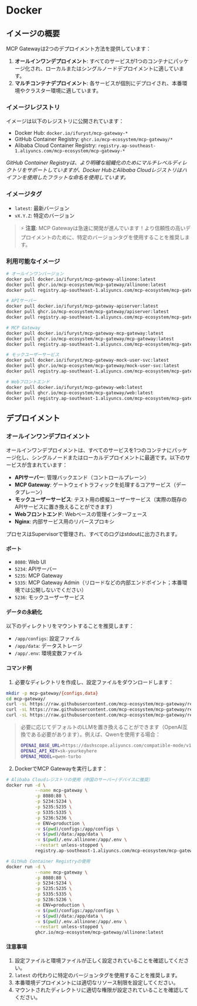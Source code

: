 # Docker

## イメージの概要

MCP Gatewayは2つのデプロイメント方法を提供しています：
1. **オールインワンデプロイメント**: すべてのサービスが1つのコンテナにパッケージ化され、ローカルまたはシングルノードデプロイメントに適しています。
2. **マルチコンテナデプロイメント**: 各サービスが個別にデプロイされ、本番環境やクラスター環境に適しています。

### イメージレジストリ

イメージは以下のレジストリに公開されています：
- Docker Hub: `docker.io/ifuryst/mcp-gateway-*`
- GitHub Container Registry: `ghcr.io/mcp-ecosystem/mcp-gateway/*`
- Alibaba Cloud Container Registry: `registry.ap-southeast-1.aliyuncs.com/mcp-ecosystem/mcp-gateway-*`

*GitHub Container Registryは、より明確な組織化のためにマルチレベルディレクトリをサポートしていますが、Docker HubとAlibaba Cloudレジストリはハイフンを使用したフラットな命名を使用しています。*

### イメージタグ

- `latest`: 最新バージョン
- `vX.Y.Z`: 特定のバージョン

> ⚡ **注意**: MCP Gatewayは急速に開発が進んでいます！より信頼性の高いデプロイメントのために、特定のバージョンタグを使用することを推奨します。

### 利用可能なイメージ

```bash
# オールインワンバージョン
docker pull docker.io/ifuryst/mcp-gateway-allinone:latest
docker pull ghcr.io/mcp-ecosystem/mcp-gateway/allinone:latest
docker pull registry.ap-southeast-1.aliyuncs.com/mcp-ecosystem/mcp-gateway-allinone:latest

# APIサーバー
docker pull docker.io/ifuryst/mcp-gateway-apiserver:latest
docker pull ghcr.io/mcp-ecosystem/mcp-gateway/apiserver:latest
docker pull registry.ap-southeast-1.aliyuncs.com/mcp-ecosystem/mcp-gateway-apiserver:latest

# MCP Gateway
docker pull docker.io/ifuryst/mcp-gateway-mcp-gateway:latest
docker pull ghcr.io/mcp-ecosystem/mcp-gateway/mcp-gateway:latest
docker pull registry.ap-southeast-1.aliyuncs.com/mcp-ecosystem/mcp-gateway-mcp-gateway:latest

# モックユーザーサービス
docker pull docker.io/ifuryst/mcp-gateway-mock-user-svc:latest
docker pull ghcr.io/mcp-ecosystem/mcp-gateway/mock-user-svc:latest
docker pull registry.ap-southeast-1.aliyuncs.com/mcp-ecosystem/mcp-gateway-mock-user-svc:latest

# Webフロントエンド
docker pull docker.io/ifuryst/mcp-gateway-web:latest
docker pull ghcr.io/mcp-ecosystem/mcp-gateway/web:latest
docker pull registry.ap-southeast-1.aliyuncs.com/mcp-ecosystem/mcp-gateway-web:latest
```

## デプロイメント

### オールインワンデプロイメント

オールインワンデプロイメントは、すべてのサービスを1つのコンテナにパッケージ化し、シングルノードまたはローカルデプロイメントに最適です。以下のサービスが含まれています：
- **APIサーバー**: 管理バックエンド（コントロールプレーン）
- **MCP Gateway**: ゲートウェイトラフィックを処理するコアサービス（データプレーン）
- **モックユーザーサービス**: テスト用の模擬ユーザーサービス（実際の既存のAPIサービスに置き換えることができます）
- **Webフロントエンド**: Webベースの管理インターフェース
- **Nginx**: 内部サービス用のリバースプロキシ

プロセスはSupervisorで管理され、すべてのログはstdoutに出力されます。

#### ポート

- `8080`: Web UI
- `5234`: APIサーバー
- `5235`: MCP Gateway
- `5335`: MCP Gateway Admin（リロードなどの内部エンドポイント；本番環境では公開しないでください）
- `5236`: モックユーザーサービス

#### データの永続化

以下のディレクトリをマウントすることを推奨します：
- `/app/configs`: 設定ファイル
- `/app/data`: データストレージ
- `/app/.env`: 環境変数ファイル

#### コマンド例

1. 必要なディレクトリを作成し、設定ファイルをダウンロードします：

```bash
mkdir -p mcp-gateway/{configs,data}
cd mcp-gateway/
curl -sL https://raw.githubusercontent.com/mcp-ecosystem/mcp-gateway/refs/heads/main/configs/apiserver.yaml -o configs/apiserver.yaml
curl -sL https://raw.githubusercontent.com/mcp-ecosystem/mcp-gateway/refs/heads/main/configs/mcp-gateway.yaml -o configs/mcp-gateway.yaml
curl -sL https://raw.githubusercontent.com/mcp-ecosystem/mcp-gateway/refs/heads/main/.env.example -o .env.allinone
```

> 必要に応じてデフォルトのLLMを置き換えることができます（OpenAI互換である必要があります）。例えば、Qwenを使用する場合：
> ```bash
> OPENAI_BASE_URL=https://dashscope.aliyuncs.com/compatible-mode/v1/
> OPENAI_API_KEY=sk-yourkeyhere
> OPENAI_MODEL=qwen-turbo
> ```

2. DockerでMCP Gatewayを実行します：

```bash
# Alibaba Cloudレジストリの使用（中国のサーバー/デバイスに推奨）
docker run -d \
           --name mcp-gateway \
           -p 8080:80 \
           -p 5234:5234 \
           -p 5235:5235 \
           -p 5335:5335 \
           -p 5236:5236 \
           -e ENV=production \
           -v $(pwd)/configs:/app/configs \
           -v $(pwd)/data:/app/data \
           -v $(pwd)/.env.allinone:/app/.env \
           --restart unless-stopped \
           registry.ap-southeast-1.aliyuncs.com/mcp-ecosystem/mcp-gateway-allinone:latest

# GitHub Container Registryの使用
docker run -d \
           --name mcp-gateway \
           -p 8080:80 \
           -p 5234:5234 \
           -p 5235:5235 \
           -p 5335:5335 \
           -p 5236:5236 \
           -e ENV=production \
           -v $(pwd)/configs:/app/configs \
           -v $(pwd)/data:/app/data \
           -v $(pwd)/.env.allinone:/app/.env \
           --restart unless-stopped \
           ghcr.io/mcp-ecosystem/mcp-gateway/allinone:latest
```

#### 注意事項

1. 設定ファイルと環境ファイルが正しく設定されていることを確認してください。
2. `latest` の代わりに特定のバージョンタグを使用することを推奨します。
3. 本番環境デプロイメントには適切なリソース制限を設定してください。
4. マウントされたディレクトリに適切な権限が設定されていることを確認してください。 